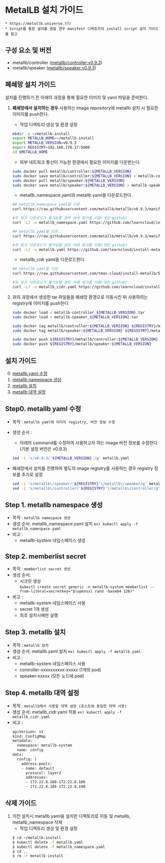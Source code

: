 
# MetalLB 설치 가이드
    * https://metallb.universe.tf/
    * Script를 통한 설치를 원할 경우 manifest 디렉토리의 install script 설치 가이드를 참고

## 구성 요소 및 버전
* metallb/controller ([metallb/controller:v0.9.3](https://hub.docker.com/layers/metallb/controller/v0.9.3/images/sha256-d1fe971bdb986915cafe339444329d8ef64cb59b11aaf7b22aeb167fdbd67aad?context=explore))
* metallb/speaker ([metallb/speaker:v0.9.3](https://hub.docker.com/layers/metallb/speaker/v0.9.3/images/sha256-a9c822e640fa5aed6f244a47bf7a66e5d1dac765479af44b954f4ae86072943d?context=explore))

## 폐쇄망 설치 가이드
설치를 진행하기 전 아래의 과정을 통해 필요한 이미지 및 yaml 파일을 준비한다.
1. **폐쇄망에서 설치하는 경우** 사용하는 image repository에 metallb 설치 시 필요한 이미지를 push한다. 

    * 작업 디렉토리 생성 및 환경 설정
    ```bash
    mkdir -p ~/metallb-install
    export METALLB_HOME=~/metallb-install
    export METALLB_VERSION=v0.9.3
    export REGISTRY=192.168.178.17:5000
    cd $METALLB_HOME

    ```

    * 외부 네트워크 통신이 가능한 환경에서 필요한 이미지를 다운받는다.
    ```bash
    sudo docker pull metallb/controller:${METALLB_VERSION}
    sudo docker save metallb/controller:${METALLB_VERSION} > metallb-controller_${METALLB_VERSION}.tar
    sudo docker pull metallb/speaker:${METALLB_VERSION}
    sudo docker save metallb/speaker:${METALLB_VERSION} > metallb-speaker_${METALLB_VERSION}.tar

    ```


    * metallb_namespace.yaml과 metallb yaml을 다운로드한다. 
    ```bash
    ## metallb_namespace yaml을 다운
    curl https://raw.githubusercontent.com/metallb/metallb/v0.9.3/manifests/namespace.yaml > METALLB_HOME/manifest/yaml/metallb_namespace.yaml

    #위 링크 다운로드가 불가능할 경우 아래 링크를 이용(개인 github)
    curl -LJ -o metallb_namespace.yaml https://github.com/learncloud/install-metallb-5.0/blob/main/manifest/yaml/metallb_namespace.yaml?raw=true

    ## metallb yaml을 다운
    curl https://raw.githubusercontent.com/metallb/metallb/v0.9.3/manifests/metallb.yaml >    METALLB_HOME/manifest/yaml/metallb.yaml
    
    #위 링크 다운로드가 불가능할 경우 아래 링크를 이용(개인 github)
    curl -LJ -o metallb.yaml https://github.com/learncloud/install-metallb-5.0/blob/main/manifest/yaml/metallb.yaml?raw=true


    ```


    * metallb_cidr yaml을 다운로드한다.
    ```bash
    ## metallb yaml을 다운
    curl https://raw.githubusercontent.com/tmax-cloud/install-metallb/5.0/manifest/metallb_cidr.yaml > METALLB_HOME/manifest/yaml/metallb_cidr.yaml
    
    #위 링크 다운로드가 불가능할 경우 아래 링크를 이용(개인 github)
    curl -LJ -o metallb_cidr.yaml https://github.com/learncloud/install-metallb-5.0/blob/main/manifest/yaml/metallb_cidr.yaml?raw=true


    ```

2. 위의 과정에서 생성한 tar 파일들을 폐쇄망 환경으로 이동시킨 뒤 사용하려는 registry에 이미지를 push한다.
    ```bash
    sudo docker load < metallb-controller_${METALLB_VERSION}.tar
    sudo docker load < metallb-speaker_${METALLB_VERSION}.tar

    sudo docker tag metallb/controller:${METALLB_VERSION} ${REGISTRY}/metallb/controller:${METALLB_VERSION}
    sudo docker tag metallb/speaker:${METALLB_VERSION} ${REGISTRY}/metallb/speaker:${METALLB_VERSION}

    sudo docker push ${REGISTRY}/metallb/controller:${METALLB_VERSION}
    sudo docker push ${REGISTRY}/metallb/speaker:${METALLB_VERSION}
    ```

## 설치 가이드
0. [metallb.yaml 수정](#step0 "step0")
1. [metallb namespace 생성](#step1 "step1")
2. [metallb 설치](#step2 "step2")
3. [metallb 대역 설정](#step3 "step3")

<h2 id="step0"> Step0. metallb yaml 수정 </h2>

* 목적 : `metallb yaml에 이미지 registry, 버전 정보 수정`
* 생성 순서 : 
    * 아래의 command를 수정하여 사용하고자 하는 image 버전 정보를 수정한다. (기본 설정 버전은 v0.9.3)
	```bash
   sed -i 's/v0.9.3/'${METALLB_VERSION}'/g' metallb.yaml
	```

* 폐쇄망에서 설치를 진행하여 별도의 image registry를 사용하는 경우 registry 정보를 추가로 설정

	```bash
   sed -i 's/metallb\/speaker/'${REGISTRY}'\/metallb\/speaker/g' metallb.yaml 
   sed -i 's/metallb\/controller/'${REGISTRY}'\/metallb\/controller/g' metallb.yaml 
	```

<h2 id="step1"> Step 1. metallb namespace 생성 </h2>

* 목적 : `metallb namespace 생성`
* 생성 순서: metallb_namespace.yaml 설치  `ex) kubectl apply -f metallb_namespace.yaml`
* 비고 : 
    * metallb-system 네임스페이스 생성

<h2 id="step2"> Step 2. memberlist secret </h2>

* 목적 : `memberlist secret 생성`
* 생성 순서: 
    * 시크릿 생성  
        ```kubectl create secret generic -n metallb-system memberlist --from-literal=secretkey="$(openssl rand -base64 128)"```
* 비고 : 
    * metallb-system 네임스페이스 사용
    * secret 1개 생성
    * 최초 설치시에만 실행

<h2 id="step3"> Step 3. metallb 설치 </h2>

* 목적 : `metallb 설치`
* 생성 순서: metallb.yaml 설치  `ex) kubectl apply -f metallb.yaml`
* 비고 : 
    * metallb-system 네임스페이스 사용
    * controller-xxxxxxxxxx-xxxxx (1개의 pod)
    * speaker-xxxxx (모든 노드에 pod)

<h2 id="step4"> Step 4. metallb 대역 설정 </h2>

* 목적 : `metallb에서 사용할 대역 설정 (호스트와 동일한 대역 사용)`
* 생성 순서: metallb_cidr.yaml 적용  `ex) kubectl apply -f metallb_cidr.yaml`
* 비고 :
    ```bash
    apiVersion: v1
    kind: ConfigMap
    metadata:
      namespace: metallb-system
      name: config
    data:
      config: |
        address-pools:
        - name: default
          protocol: layer2
          addresses:
          - 172.22.8.160-172.22.8.180
          - 172.22.8.184-172.22.8.190
    ```
    
## 삭제 가이드
1. 이전 설치시 metallb.yaml을 설치한 디렉토리로 이동 및 metallb, metallb_namespace 삭제
    * 작업 디렉토리 생성 및 환경 설정
    ```bash
    $ cd ~/metallb-install
    $ kubectl delete -f metallb.yaml
    $ kubectl delete -f metallb_namespace.yaml
    $ cd ..
    $ rm -r metallb-install
    ```

